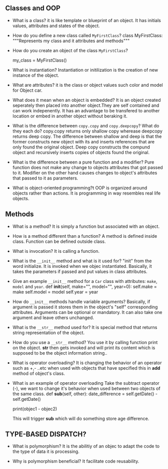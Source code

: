 ## Classes and OOP

- What is a class?
    it is like template or blueprint of an object. It has initials values,
    attributes and states of the object.

- How do you define a new class called `MyFirstClass`?
    class MyFirstClass:
        """Represents my class and it attributes and methods"""


- How do you create an object of the class `MyFirstClass`?

    my_class = MyFirstClass()

- What is instantiation?
    Instantiation or initilization is the creation of new instance of the object.


- What are attributes?
    it is the class or object values such color and model for Object car.

- What does it mean when an object is embedded?
    It is an object created seperately then placed into another object.They
    are self contained and can work indepenently. It has an advantage to be
    transfered to another location or embed in another object without beraking it.


- What is the difference between `copy.copy` and `copy.deepcopy`?
What do they each do?
    copy.copy returns only shallow copy wherease deepcopy returns deep copy. The
    difference between shallow and deep is that the former constructs new object with its
    and inserts references that are only found the original object. Deep copy constructs the
    compund object and recursively inserts copies of objects found the original.

- What is the difference between a pure function and a modifier?
    Pure function does not make any change to objects attributes that got passed to it.
    Modifier on the other hand causes changes to object's attributes that passed to it as parameters.

- What is object-oriented programming?t
    OOP is  organized around objects rather than actions.
    It is programming in way resembles real life objects.

## Methods

- What is a method?
    It is simply a function but associated with an object.

- How is a method different than a function?
    A method is defined inside class. Function can be defined outside class.

- What is invocation?
    It is calling a function.

- What is the `__init__` method and what is it used for?
    "init" from the word initialize. It is invoked when we objec instantiated.
    Basically, it takes the parameters if passed and put values in class attributes.

- Give an example `__init__` method for a `Car` class with attributes:
`make`, `model` and `year`.
    def __init__(self, make="", model="", year=0):
        self.make = make
        self.model = model
        self.year = year


- How do `__init__` methods handle variable arguments?
    Basically, if argument is passed it stores them in the object's "self" corresponding
    attributes.
    Arguments can be optional or mandatory. It can also take one argument and leave others
     unchanged.

- What is the `__str__` method used for?
    It is special method that returns string representation of the object.

- How do you use a `__str__` method?
    You use it by calling function print on the object. __str__ then gets invoked
    and will print its content which is supposed to be the object information string..

- What is operator overloading?
    It is changing the behavior of an operator such as +,- ..etc when used with
    objects that have specified this in __add__ method of object's class.

- What is an example of operator overloading
    Take the subtract operator (-), we want to change it's behavior when
    used between two objects of the same class.
    def __sub__(self, other):
        date_difference = self.getDate() - self.getDate()

    print(objec1 - objec2)

    This will trigger __sub__ which will do something store age difference.



## TYPE-BASED DISPATCH?

- What is polymorphism?
    It is the abilitiy of an objec to adapt the code to the type of data
    it is processing.

- Why is polymorphism beneficial?
    It facilitate code reusability.

